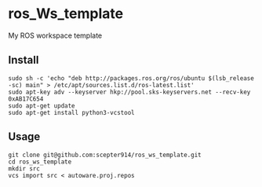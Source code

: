 # ros_Ws_template

My ROS workspace template

## Install

```
sudo sh -c 'echo "deb http://packages.ros.org/ros/ubuntu $(lsb_release -sc) main" > /etc/apt/sources.list.d/ros-latest.list'
sudo apt-key adv --keyserver hkp://pool.sks-keyservers.net --recv-key 0xAB17C654
sudo apt-get update
sudo apt-get install python3-vcstool
```

## Usage

```
git clone git@github.com:scepter914/ros_ws_template.git
cd ros_ws_template
mkdir src
vcs import src < autoware.proj.repos
```


